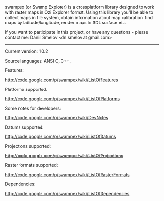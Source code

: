 swampex (or Swamp Explorer) is a crossplatform library designed to work with raster maps in Ozi Explorer format. Using this library you'll be able to collect maps in file system, obtain information about map calibration, find maps by latitude/longitude, render maps in SDL surface etc.

If you want to participate in this project, or have any questions - please contact me: Daniil Smelov <dn.smelov at gmail.com>

---

Current version: 1.0.2

Source languages: ANSI C, C++.

Features:

http://code.google.com/p/swampex/wiki/ListOfFeatures

Platforms supported:

http://code.google.com/p/swampex/wiki/ListOfPlatforms

Some notes for developers:

http://code.google.com/p/swampex/wiki/DevNotes

Datums supported:

http://code.google.com/p/swampex/wiki/ListOfDatums

Projections supported:

http://code.google.com/p/swampex/wiki/ListOfProjections

Raster formats supported:

http://code.google.com/p/swampex/wiki/ListOfRasterFormats

Dependencies:

http://code.google.com/p/swampex/wiki/ListOfDependencies
